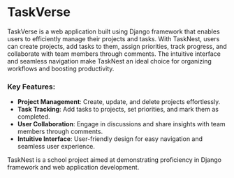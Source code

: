 # TaskVerse

TaskVerse is a web application built using Django framework that enables users to efficiently manage their projects 
and tasks. With TaskNest, users can create projects, add tasks to them, assign priorities, track progress, and 
collaborate with team members through comments. The intuitive interface and seamless navigation make TaskNest an ideal 
choice for organizing workflows and boosting productivity.

### Key Features:
- **Project Management**: Create, update, and delete projects effortlessly.
- **Task Tracking**: Add tasks to projects, set priorities, and mark them as completed.
- **User Collaboration**: Engage in discussions and share insights with team members through comments.
- **Intuitive Interface**: User-friendly design for easy navigation and seamless user experience.

TaskNest is a school project aimed at demonstrating proficiency in Django framework and web application development. 

